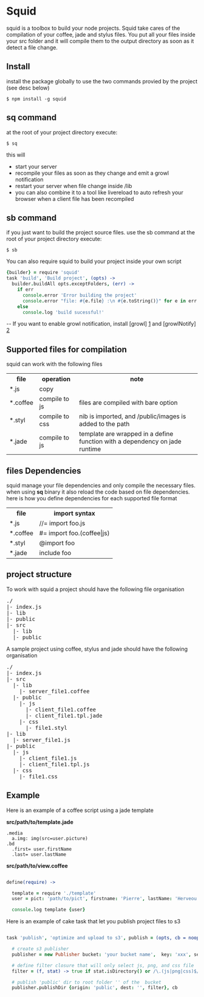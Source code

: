 Squid
=====

squid is a toolbox to build your node projects.
Squid take cares of the compilation of your coffee, jade and stylus files. You put all your files inside your
src folder and it will compile them to the output directory as soon as it detect a file change. 


Install
-------

install the package globally to use the two commands provied by the project (see desc below)

```
$ npm install -g squid
```


sq command
----------

at the root of your project directory execute: 

```
$ sq
```
this will

- start your server
- recompile your files as soon as they change and emit a growl notification
- restart your server when file change inside /lib
- you can also combine it to a tool like livereload to auto refresh your browser when a client file has been recompiled 

sb command
----------
if you just want to build the project source files. use the sb command 
at the root of your project directory execute:

```
$ sb
```

You can also require squid to build your project inside your own script

```coffee
{builder} = require 'squid'
task 'build', 'Build project', (opts) ->
  builder.buildAll opts.exceptFolders, (err) ->
    if err
      console.error 'Error building the project'
      console.error "file: #{e.file} :\n #{e.toString()}" for e in err
    else
      console.log 'build sucessful!'
```

--
If you want to enable growl notification, install [growl] [1] and [growlNotify] [2]

Supported files for compilation
-------------------------------

squid can work with the following files

<table>
  <tr>
    <th>file</th><th>operation</th><th>note</th>
  </tr>
  <tr>
    <td>*.js</td><td>copy</td><td></td>
  </tr>
  <tr>
    <td>*.coffee</td><td>compile to js</td><td>files are compiled with bare option</td>
  </tr>
  <tr>
    <td>*.styl</td><td>compile to css</td><td>nib is imported, and /public/images is added to the path</td>
  </tr>
  <tr>
    <td>*.jade</td><td>compile to js</td><td>template are wrapped in a define function with a dependency on jade runtime</td>
  </tr>
</table>

files Dependencies
-------------------

squid manage your file dependencies and only compile the necessary files.
when using **sq** binary it also reload the code based on file dependencies.
here is how you define dependencies for each supported file format

<table>
  <tr>
    <th>file</th><th>import syntax</th>
  </tr>
  <tr>
    <td>*.js</td><td>//= import foo.js</td>
  </tr>
  <tr>
    <td>*.coffee</td><td>#= import foo.(coffee|js)</td>
  </tr>
  <tr>
    <td>*.styl</td><td>@import foo</td>
  </tr>
  <tr>
    <td>*.jade</td><td>include foo</td>
  </tr>
</table>

project structure
-----------------

To work with squid a project should have the following file organisation
<pre>
./
|- index.js
|- lib
|- public
|- src
  |- lib
  |- public
</pre>


A sample project using coffee, stylus and jade should have the following organisation

<pre>
./
|- index.js
|- src
  |- lib
    |- server_file1.coffee
  |- public
    |- js
      |- client_file1.coffee
      |- client_file1.tpl.jade
    |- css
      |- file1.styl
|- lib
  |- server_file1.js
|- public
  |- js
    |- client_file1.js
    |- client_file1.tpl.js
  |- css
    |- file1.css
</pre>


Example
-------

Here is an example of a coffee script using a jade template

**src/path/to/template.jade**

```
.media
  a.img: img(src=user.picture)
.bd
  .first= user.firstName
  .last= user.lastName

```

**src/path/to/view.coffee**

```coffee

define(require) ->

  template = require './template'
  user = pict: 'path/to/pict', firstname: 'Pierre', lastName: 'Herveou'

  console.log template {user}


```


Here is an example of cake task that let you publish project files to s3

```coffee

task 'publish', 'optimize and upload to s3', publish = (opts, cb = noop) ->

  # create s3 publisher
  publisher = new Publisher bucket: 'your bucket name',  key: 'xxx', secret: 'xxx'

  # define filter closure that will only select js, png, and css file
  filter = (f, stat) -> true if stat.isDirectory() or /\.(js|png|css)$/.test f

  # publish 'public' dir to root folder '' of the  bucket
  publisher.publishDir {origin: 'public', dest: '', filter}, cb

```



[1]: http://growl.info/growlupdateavailable   "growl"
[2]: http://growl.info/downloads              "growlNotify"
